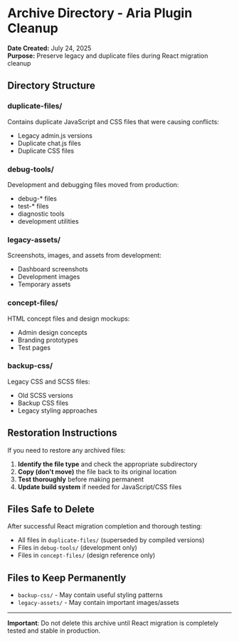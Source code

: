 # Archive Directory - Aria Plugin Cleanup

**Date Created:** July 24, 2025  
**Purpose:** Preserve legacy and duplicate files during React migration cleanup  

## Directory Structure

### duplicate-files/
Contains duplicate JavaScript and CSS files that were causing conflicts:
- Legacy admin.js versions
- Duplicate chat.js files  
- Duplicate CSS files

### debug-tools/
Development and debugging files moved from production:
- debug-* files
- test-* files
- diagnostic tools
- development utilities

### legacy-assets/
Screenshots, images, and assets from development:
- Dashboard screenshots
- Development images
- Temporary assets

### concept-files/
HTML concept files and design mockups:
- Admin design concepts
- Branding prototypes
- Test pages

### backup-css/
Legacy CSS and SCSS files:
- Old SCSS versions
- Backup CSS files
- Legacy styling approaches

## Restoration Instructions

If you need to restore any archived files:

1. **Identify the file type** and check the appropriate subdirectory
2. **Copy (don't move)** the file back to its original location
3. **Test thoroughly** before making permanent
4. **Update build system** if needed for JavaScript/CSS files

## Files Safe to Delete

After successful React migration completion and thorough testing:
- All files in `duplicate-files/` (superseded by compiled versions)
- Files in `debug-tools/` (development only)
- Files in `concept-files/` (design reference only)

## Files to Keep Permanently

- `backup-css/` - May contain useful styling patterns
- `legacy-assets/` - May contain important images/assets

---

**Important**: Do not delete this archive until React migration is completely tested and stable in production.